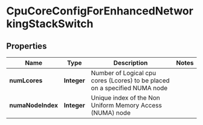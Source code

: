 # CpuCoreConfigForEnhancedNetworkingStackSwitch

## Properties
Name | Type | Description | Notes
------------ | ------------- | ------------- | -------------
**numLcores** | **Integer** | Number of Logical cpu cores (Lcores) to be placed on a specified NUMA node | 
**numaNodeIndex** | **Integer** | Unique index of the Non Uniform Memory Access (NUMA) node | 
